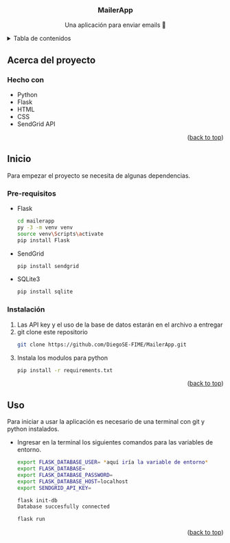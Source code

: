<div id="top"></div>

<!-- PROJECT LOGO -->
<br />
<div align="center">
  <h3 align="center">MailerApp</h3>

  <p align="center">
    Una aplicación para enviar emails 💌
  </p>
</div>

<!-- TABLE OF CONTENTS -->
<details>
  <summary>Tabla de contenidos</summary>
  <ol>
    <li>
      <a href="#about-the-project">Acerca del proyecto</a>
      <ul>
        <li><a href="#built-with">Hecho con</a></li>
      </ul>
    </li>
    <li>
      <a href="#getting-started">Inicio</a>
      <ul>
        <li><a href="#prerequisites">Pre-requisitos</a></li>
        <li><a href="#installation">Instalación</a></li>
      </ul>
    </li>
    <li><a href="#usage">Uso</a></li>
    <li><a href="#roadmap">Roadmap</a></li>
  </ol>
</details>

<!-- ABOUT THE PROJECT -->

## Acerca del proyecto


### Hecho con

- Python
- Flask
- HTML
- CSS
- SendGrid API

<p align="right">(<a href="#top">back to top</a>)</p>

<!-- GETTING STARTED -->

## Inicio

Para empezar el proyecto se necesita de algunas dependencias.

### Pre-requisitos

- Flask

  ```sh
  cd mailerapp
  py -3 -m venv venv
  source venv\Scripts\activate
  pip install Flask

  ```

- SendGrid
  ```sh
  pip install sendgrid
  ```
  
  
- SQLite3
  ```sh
  pip install sqlite
  ```
### Instalación

1. Las API key y el uso de la base de datos estarán en el archivo a entregar
2. git clone este repositorio
   ```sh
   git clone https://github.com/DiegoSE-FIME/MailerApp.git
   ```
3. Instala los modulos para python
   ```sh
   pip install -r requirements.txt
   ```

<p align="right">(<a href="#top">back to top</a>)</p>

<!-- USAGE EXAMPLES -->

## Uso

   Para iniciar a usar la aplicación es necesario de una terminal con git y python instalados.

- Ingresar en la terminal los siguientes comandos para las variables de entorno.

  ```sh
  export FLASK_DATABASE_USER= *aquí iría la variable de entorno*
  export FLASK_DATABASE=
  export FLASK_DATABASE_PASSWORD=
  export FLASK_DATABASE_HOST=localhost
  export SENDGRID_API_KEY=
  ```
  
  ```sh
  flask init-db
  Database succesfully connected
  ```
  
  
  ```sh
  flask run
  ```

<p align="right">(<a href="#top">back to top</a>)</p>



